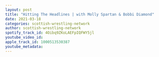 ```yaml
---
layout: post
title: "Hitting The Headlines | with Molly Spartan & Bobbi Diamond"
date: 2021-03-18
categories: scottish-wrestling-network
author: scottish-wrestling-network
spotify_track_id: 4Oibq9ZKoLAEFpIQFWY5jl
youtube_video_id: 
apple_track_id: 1000513530387
youtube_metadata: 
---
```

